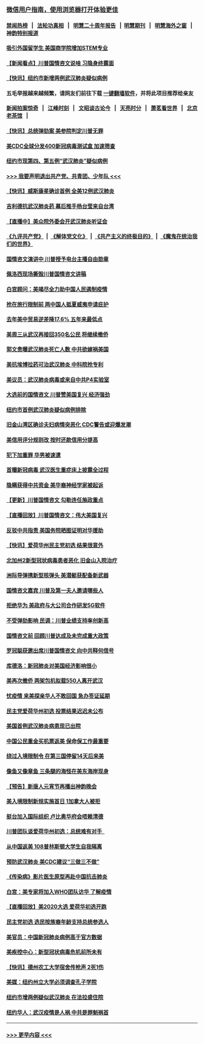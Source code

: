 ### [微信用户指南，使用浏览器打开体验更佳](https://github.com/gfw-breaker/banned-news1/blob/master/indexes/wechat-guide.md?t=0)
#### [禁闻热榜](热点新闻.md?t=0)  &nbsp;&nbsp;|&nbsp;&nbsp; [法轮功真相](https://github.com/gfw-breaker/truth/blob/master/README.md?t=0) &nbsp;&nbsp;|&nbsp;&nbsp; [明慧二十周年报告](https://github.com/gfw-breaker/mh-reports/blob/master/README.md?t=0) &nbsp;&nbsp;|&nbsp;&nbsp;[明慧期刊](https://github.com/gfw-breaker/mh-qikan) &nbsp;&nbsp;|&nbsp;&nbsp; [明慧海外之窗](https://github.com/gfw-breaker/mh-news/blob/master/README.md?t=0) &nbsp;&nbsp;|&nbsp;&nbsp; [神韵特别报道](https://github.com/gfw-breaker/mh-news/blob/master/shenyun.md?t=0)
#### [吸引外国留学生 美国商学院增加STEM专业](../pages/nsc412/n11847417.md?t=02061002) 
#### [【新闻看点】川普国情咨文说啥 习隐身终露面](../pages/nsc412/n11847016.md?t=02061002) 
#### [【快讯】纽约市新增两例武汉肺炎疑似病例](../pages/nsc412/n11847250.md?t=02061002) 
#### 五毛举报越来越频繁，请网友们前往下载 [一键翻墙软件](https://github.com/gfw-breaker/ssr-accounts)，并将此项目推荐给亲友
#### [新闻拍案惊奇](https://github.com/gfw-breaker/banned-news1/blob/master/pages/link4.md) &nbsp;&nbsp;|&nbsp;&nbsp; [江峰时刻](https://github.com/gfw-breaker/banned-news1/blob/master/pages/link4.md) &nbsp;&nbsp;|&nbsp;&nbsp; [文昭谈古论今](https://github.com/gfw-breaker/banned-news1/blob/master/pages/link4.md) &nbsp;&nbsp;|&nbsp;&nbsp; [天亮时分](https://github.com/gfw-breaker/banned-news1/blob/master/pages/link4.md) &nbsp;&nbsp;|&nbsp;&nbsp; [萧茗看世界](https://github.com/gfw-breaker/banned-news1/blob/master/pages/link4.md) &nbsp;&nbsp;|&nbsp;&nbsp; [北京老茶馆](https://github.com/gfw-breaker/banned-news1/blob/master/pages/link4.md) &nbsp;&nbsp;|&nbsp;&nbsp; 
#### [【快讯】总统弹劾案 美参院判定川普无罪](../pages/nsc412/n11847316.md?t=02061002) 
#### [美CDC全球分发400新冠病毒测试盒 加速筛查](../pages/nsc412/n11847260.md?t=02061002) 
#### [纽约市现第四、第五例“武汉肺炎”疑似病例](../pages/nsc412/n11847332.md?t=02061002) 
#### [>>> 我要声明退出共产党、共青团、少年队 <<<](https://github.com/begood0513/goodnews/blob/master/quit/letter.md) 
#### [【快讯】威斯康星确诊首例 全美12例武汉肺炎](../pages/nsc412/n11847162.md?t=02061002) 
#### [吉利德抗武汉肺炎药 幕后推手杨台莹来自台湾](../pages/nsc412/n11847064.md?t=02061002) 
#### [【直播中】美众院外委会开武汉肺炎听证会](../pages/nsc412/n11846727.md?t=02061002) 
#### [《九评共产党》](https://github.com/begood0513/9ping.md/blob/master/README.md) &nbsp;|&nbsp; [《解体党文化》](../../../../jtdwh.md/blob/master/README.md)  &nbsp;|&nbsp; [《共产主义的终极目的》](../../../../gczydzjmd.md/blob/master/README.md) &nbsp;|&nbsp; [《魔鬼在统治我们的世界》](../../../../mgztzwmdsj.md/blob/master/README.md) 
#### [国情咨文演讲中 川普授予电台主播自由勋章](../pages/nsc412/n11846815.md?t=02061002) 
#### [佩洛西现场撕毁川普国情咨文讲稿](../pages/nsc412/n11846724.md?t=02061002) 
#### [白宫顾问：美竭尽全力助中国人民遏制疫情](../pages/nsc412/n11846756.md?t=02061002) 
#### [抢在旅行限制前 两中国人抵夏威夷申请庇护](../pages/nsc412/n11846866.md?t=02061002) 
#### [去年美中贸易逆差降17.6% 五年来最低点](../pages/nsc412/n11846755.md?t=02061002) 
#### [美周三从武汉再接回350名公民 将继续撤侨](../pages/nsc412/n11846705.md?t=02061002) 
#### [郭文贵曝武汉肺炎死亡人数 中共欲嫁祸美国](../pages/nsc412/n11846240.md?t=02061002) 
#### [美抗埃博拉药可治武汉肺炎 中科院抢专利](../pages/nsc412/n11846409.md?t=02061002) 
#### [美议员：武汉肺炎病毒或来自中共P4实验室](../pages/nsc412/n11846043.md?t=02061002) 
#### [大选前的国情咨文 川普赞美国复兴 经济强劲](../pages/nsc412/n11845526.md?t=02061002) 
#### [纽约市首例武汉肺炎疑似病例排除](../pages/nsc412/n11844989.md?t=02061002) 
#### [旧金山湾区确诊夫妇病情突恶化 CDC警告或迎爆发潮](../pages/nsc412/n11845730.md?t=02061002) 
#### [美信用评分规则改  按时还款信用分提高](../pages/nsc412/n11845488.md?t=02061002) 
#### [犯下加重罪 华男被速遣](../pages/nsc412/n11845476.md?t=02061002) 
#### [首曝新冠病毒 武汉医生重症床上披露全过程](../pages/nsc412/n11845150.md?t=02061002) 
#### [隐瞒获得中共资金 美华裔神经学家被起诉](../pages/nsc412/n11844879.md?t=02061002) 
#### [【更新】川普国情咨文 勾勒连任施政重点](../pages/nsc412/n11845223.md?t=02061002) 
#### [【直播回放】川普国情咨文：伟大美国复兴](../pages/nsc412/n11842079.md?t=02061002) 
#### [反驳中共指责 美国务院晒图证明对华援助](../pages/nsc412/n11844859.md?t=02061002) 
#### [【快讯】爱荷华州民主党初选 结果很意外](../pages/nsc412/n11844878.md?t=02061002) 
#### [北加州2新型冠状病毒患者恶化 旧金山入院治疗](../pages/nsc412/n11844842.md?t=02061002) 
#### [洲际导弹携新型核弹头 美潜艇获配备新武器](../pages/nsc412/n11844680.md?t=02061002) 
#### [国情咨文嘉宾 川普及第一夫人邀请哪些人](../pages/nsc412/n11844712.md?t=02061002) 
#### [拒绝华为 美政府与大公司合作研发5G软件](../pages/nsc412/n11844625.md?t=02061002) 
#### [不受弹劾影响 民调：川普业绩支持率创新高](../pages/nsc412/n11844622.md?t=02061002) 
#### [国情咨文前 回顾川普达成及未完成重大政策](../pages/nsc412/n11844581.md?t=02061002) 
#### [罗冠聪获邀出席川普国情咨文 向中共释何信号](../pages/nsc412/n11844355.md?t=02061002) 
#### [库德洛：新冠肺炎对美国经济影响很小](../pages/nsc412/n11844418.md?t=02061002) 
#### [美再次撤侨 两架包机拟载550人离开武汉](../pages/nsc412/n11844407.md?t=02061002) 
#### [忧疫情 来美探亲华人不敢回国 急办签证延期](../pages/nsc412/n11843344.md?t=02061002) 
#### [民主党爱荷华州初选 投票结果迟迟未公布](../pages/nsc412/n11844207.md?t=02061002) 
#### [美国首例武汉肺炎病患现已出院](../pages/nsc412/n11842740.md?t=02061002) 
#### [中国公民重金买机票返美 保命保工作最重要](../pages/nsc412/n11843282.md?t=02061002) 
#### [绕过入境限制令  在第三国停留14天后来美](../pages/nsc412/n11843341.md?t=02061002) 
#### [像鱼又像章鱼 三条腿的海怪在美东海岸现身](../pages/nsc412/n11843092.md?t=02061002) 
#### [【预告】新唐人元宵节再播出神韵晚会](../pages/nsc412/n11843192.md?t=02061002) 
#### [美入境限制新规实施首日 1加拿大人被拒](../pages/nsc412/n11843058.md?t=02061002) 
#### [挺台加入国际组织 卢比奥华府会唔赖清德](../pages/nsc412/n11843023.md?t=02061002) 
#### [川普团队谈爱荷华州初选：总统难有对手  ](../pages/nsc412/n11842867.md?t=02061002) 
#### [从中国返美 108普林斯顿大学生自我隔离](../pages/nsc412/n11842714.md?t=02061002) 
#### [预防武汉肺炎 美CDC建议“三做三不做”](../pages/nsc412/n11842700.md?t=02061002) 
#### [《传染病》影片医生原型再赴中国抗击肺炎](../pages/nsc412/n11842626.md?t=02061002) 
#### [白宫：美专家将加入WHO团队访华 了解疫情](../pages/nsc412/n11842198.md?t=02061002) 
#### [【直播回放】美2020大选 爱荷华初选开跑](../pages/nsc412/n11841820.md?t=02061002) 
#### [民主党初选 选民按族裔年龄支持总统参选人](../pages/nsc412/n11842239.md?t=02061002) 
#### [美官员：中国新冠肺炎病例高于官方数据](../pages/nsc412/n11842452.md?t=02061002) 
#### [美疾控中心：新型冠状病毒危机前所未有](../pages/nsc412/n11842406.md?t=02061002) 
#### [【快讯】德州农工大学宿舍传枪声 2死1伤](../pages/nsc412/n11842279.md?t=02061002) 
#### [美媒：纽约州立大学必须调查孔子学院](../pages/nsc412/n11840637.md?t=02061002) 
#### [纽约市增两例疑似武汉肺炎 在法拉盛住院](../pages/nsc412/n11840625.md?t=02061002) 
#### [纽约华人：武汉疫情是人祸 中共是罪魁祸首](../pages/nsc412/n11840631.md?t=02061002) 

----
#### [ >>> 更早内容 <<< ](../indexes/nsc412-earlier.md)
